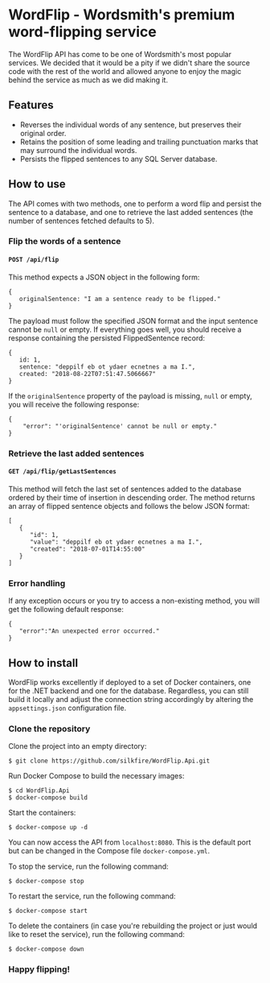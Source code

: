 # WordFlip - Wordsmith's premium word-flipping service
The WordFlip API has come to be one of Wordsmith's most popular services. We decided that it would be a pity if we didn't share the source code with the rest of the world and allowed anyone to enjoy the magic behind the service as much as we did making it.

## Features

* Reverses the individual words of any sentence, but preserves their original order.
* Retains the position of some leading and trailing punctuation marks that may surround the individual words.
* Persists the flipped sentences to any SQL Server database.

## How to use

The API comes with two methods, one to perform a word flip and persist the sentence to a database, and one to retrieve the last added sentences (the number of sentences fetched defaults to 5).

### Flip the words of a sentence

#### `POST /api/flip`

This method expects a JSON object in the following form:

```
{
   originalSentence: "I am a sentence ready to be flipped."
}
```

The payload must follow the specified JSON format and the input sentence cannot be `null` or empty. If everything goes well, you should receive a response containing the persisted FlippedSentence record:

```
{
   id: 1,
   sentence: "deppilf eb ot ydaer ecnetnes a ma I.",
   created: "2018-08-22T07:51:47.5066667"
}
```

If the `originalSentence` property of the payload is missing, `null` or empty, you will receive the following response:

```
{
    "error": "'originalSentence' cannot be null or empty."
}
```


### Retrieve the last added sentences

#### `GET /api/flip/getLastSentences`

This method will fetch the last set of sentences added to the database ordered by their time of insertion in descending order.
The method returns an array of flipped sentence objects and follows the below JSON format:

```
[
   {  
      "id": 1,
      "value": "deppilf eb ot ydaer ecnetnes a ma I.",
      "created": "2018-07-01T14:55:00"
   }
]
```

### Error handling

If any exception occurs or you try to access a non-existing method, you will get the following default response:

```
{
   "error":"An unexpected error occurred."
}
```


## How to install

WordFlip works excellently if deployed to a set of Docker containers, one for the .NET backend and one for the database.
Regardless, you can still build it locally and adjust the connection string accordingly by altering the `appsettings.json` configuration file.

### Clone the repository

Clone the project into an empty directory:

```
$ git clone https://github.com/silkfire/WordFlip.Api.git
```

Run Docker Compose to build the necessary images:

```
$ cd WordFlip.Api
$ docker-compose build
```

Start the containers:

```
$ docker-compose up -d
```

You can now access the API from `localhost:8080`. This is the default port but can be changed in the Compose file `docker-compose.yml`.


To stop the service, run the following command:

```
$ docker-compose stop
```

To restart the service, run the following command:

```
$ docker-compose start
```

To delete the containers (in case you're rebuilding the project or just would like to reset the service), run the following command:

```
$ docker-compose down
```


### Happy flipping!

